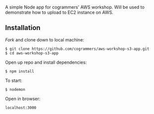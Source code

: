 A simple Node app for cogrammers' AWS workshop. Will be used to demonstrate how to upload to EC2 instance on AWS.    
## Installation    
*Fork* and clone down to local machine:    
```shell
$ git clone https://github.com/cogrammers/aws-workshop-s3-app.git
$ cd aws-workshop-s3-app
```
Open up repo and install dependencies:    
```shell
$ npm install
```
To start:  
```shell
$ nodemon    
```
Open in browser:
```
localhost:3000
```
